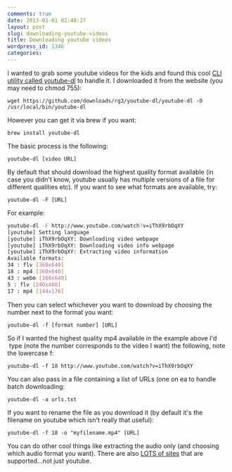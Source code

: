 ```yaml
---
comments: true
date: 2013-01-01 02:48:27
layout: post
slug: downloading-youtube-videos
title: Downloading youtube videos
wordpress_id: 1346
categories:
---
```


I wanted to grab some youtube videos for the kids and found this cool [CLI utility called youtube-dl](http://rg3.github.com/youtube-dl/) to handle it. I downloaded it from the website (you may need to chmod 755):
```
wget https://github.com/downloads/rg3/youtube-dl/youtube-dl -O /usr/local/bin/youtube-dl
```

However you can get it via brew if you want:
```
brew install youtube-dl
```

The basic process is the following:
```
youtube-dl [video URL]
```

By default that should download the highest quality format available (in case you didn't know, youtube usually has multiple versions of a file for different qualities etc). If you want to see what formats are available, try:
```
youtube-dl -F [URL]
```

For example:
``` bash
youtube-dl -F http://www.youtube.com/watch?v=iThX9rbOqXY
[youtube] Setting language
[youtube] iThX9rbOqXY: Downloading video webpage
[youtube] iThX9rbOqXY: Downloading video info webpage
[youtube] iThX9rbOqXY: Extracting video information
Available formats:
34 : flv [360x640]
18 : mp4 [360x640]
43 : webm [360x640]
5 : flv [240x400]
17 : mp4 [144x176]
```

Then you can select whichever you want to download by choosing the number next to the format you want:
```
youtube-dl -f [format number] [URL]
```

So if I wanted the highest quality mp4 available in the example above I'd  type (note the number corresponds to the video I want) the following, note the lowercase f:
```
youtube-dl -f 18 http://www.youtube.com/watch?v=iThX9rbOqXY
```

You can also pass in a file containing a list of URLs (one on ea to handle batch downloading:
```
youtube-dl -a urls.txt
```

If you want to rename the file as you download it (by default it's the filename on youtube which isn't really that useful):
```
youtube-dl -f 18 -o "myfilename.mp4" [URL]
```

You can do other cool things like extracting the audio only (and choosing which audio format you want). There are also [LOTS of sites](http://rg3.github.com/youtube-dl/documentation.html#d4) that are supported...not just youtube.
